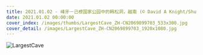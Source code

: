 ```yaml
---
title: 2021.01.02 - 峰牙－己榜国家公园中的韩松洞，越南 (© David A Knight/Shutterstock)
date: 2021.01.02 00:00:00
cover_index: /images/thumbs/LargestCave_ZH-CN2069899703_533x300.jpg
cover_detail: /images/LargestCave_ZH-CN2069899703_1920x1080.jpg
---
```


![LargestCave](/images/LargestCave_ZH-CN2069899703_1920x1080.jpg)
